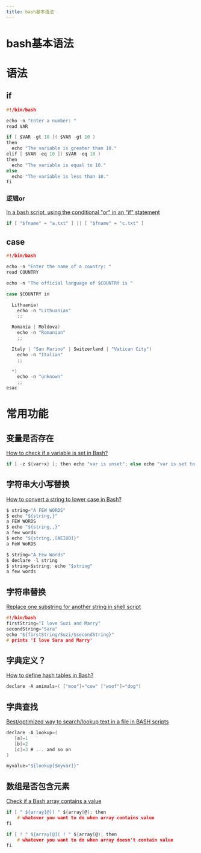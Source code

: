 ```yaml
---
title: bash基本语法
---
```


# bash基本语法

# 语法

## if

[](https://linuxize.com/post/bash-if-else-statement/)

```c
#!/bin/bash

echo -n "Enter a number: "
read VAR

if [ $VAR -gt 10 ]( $VAR -gt 10 )
then
  echo "The variable is greater than 10."
elif [ $VAR -eq 10 ]( $VAR -eq 10 )
then
  echo "The variable is equal to 10."
else
  echo "The variable is less than 10."
fi
```

### 逻辑or

[In a bash script, using the conditional "or" in an "if" statement](https://unix.stackexchange.com/questions/47584/in-a-bash-script-using-the-conditional-or-in-an-if-statement)

```c
if [ "$fname" = "a.txt" ] || [ "$fname" = "c.txt" ]
```

## case

[](https://linuxize.com/post/bash-case-statement/)

```c
#!/bin/bash

echo -n "Enter the name of a country: "
read COUNTRY

echo -n "The official language of $COUNTRY is "

case $COUNTRY in

  Lithuania)
    echo -n "Lithuanian"
    ;;

  Romania | Moldova)
    echo -n "Romanian"
    ;;

  Italy | "San Marino" | Switzerland | "Vatican City")
    echo -n "Italian"
    ;;

  *)
    echo -n "unknown"
    ;;
esac
```

# 常用功能

## 变量是否存在

[How to check if a variable is set in Bash?](https://stackoverflow.com/questions/3601515/how-to-check-if-a-variable-is-set-in-bash)

```c
if [ -z ${var+x} ]; then echo "var is unset"; else echo "var is set to '$var'"; fi
```

## 字符串大小写替换

[How to convert a string to lower case in Bash?](https://stackoverflow.com/questions/2264428/how-to-convert-a-string-to-lower-case-in-bash)

```c
$ string="A FEW WORDS"
$ echo "${string,}"
a FEW WORDS
$ echo "${string,,}"
a few words
$ echo "${string,,[AEIUO]}"
a FeW WoRDS

$ string="A Few Words"
$ declare -l string
$ string=$string; echo "$string"
a few words
```

## 字符串替换

[Replace one substring for another string in shell script](https://stackoverflow.com/questions/13210880/replace-one-substring-for-another-string-in-shell-script)

```c
#!/bin/bash
firstString="I love Suzi and Marry"
secondString="Sara"
echo "${firstString/Suzi/$secondString}"    
# prints 'I love Sara and Marry'
```

## 字典定义？

[How to define hash tables in Bash?](https://stackoverflow.com/questions/1494178/how-to-define-hash-tables-in-bash)

```c
declare -A animals=( ["moo"]="cow" ["woof"]="dog")
```

## 字典查找

[Best/optimized way to search/lookup text in a file in BASH scripts](https://stackoverflow.com/questions/55164148/best-optimized-way-to-search-lookup-text-in-a-file-in-bash-scripts)

```c
declare -A lookup=(
   [a]=1
   [b]=2
   [c]=3 # ... and so on
)

myvalue="${lookup[$myvar]}"
```

## 数组是否包含元素

[Check if a Bash array contains a value](https://stackoverflow.com/questions/3685970/check-if-a-bash-array-contains-a-value)

```c
if [ " ${array[@]( " ${array[@); then
    # whatever you want to do when array contains value
fi

if [ ! " ${array[@]( ! " ${array[@); then
    # whatever you want to do when array doesn't contain value
fi
```